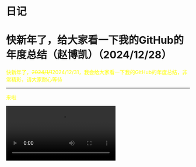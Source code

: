 <html>
<head>
    <meta charset="utf-8">
    <title>赵博凯简介</title>
    <link rel="stylesheet" href="https://zhaobokai341.github.io/yangshi.css">
    <style>
        a{color:pink;}
        p{color:yellow}
    </style>
</head>
<body>
<h1>日记</h1>
<h1>快新年了，给大家看一下我的GitHub的年度总结（赵博凯）（2024/12/28）</h1>
<p>快新年了，<s>2024/1/1</s>2024/12/31，我会给大家看一下我的GitHub的年度总结，非常精彩，请大家耐心等待</p>
<hr>
<p>来啦</p>
<video controls>
    <source src="https://zhaobokai341.github.io/rijizhanlan/dongxi/快新年了，给大家看一下我的GitHub的年度总结/unwrapped-zhaobokai341.mp4" type="video/mp4">
</video>
</body>
</html>
